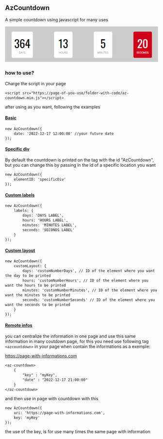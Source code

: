## AzCountdown 

A simple countdown using javascript for many uses

![image info](./AzCountdown.png)

### how to use?

Charge the script in your page

```
<script src="https://page-of-you-use/folder-with-code/az-countdown.min.js"></script>
```

after using as you want, following the examples

#### <ins>Basic</ins>

```
new AzCountdown({
    date: '2022-12-17 12:00:00' //your future date
});
```

#### <ins>Specific div</ins>

By default the countdown is printed on the tag with the id "AzCountdown", but you can change this by passing in the id of a specific location you want

```
new AzCountdown({
    elementID: 'specificDiv'
});
```

#### <ins>Custom labels</ins>

```
new AzCountdown({
    labels: {
        days: 'DAYS LABEL',
        hours: 'HOURS LABEL',
        minutes: 'MINUTES LABEL',
        seconds: 'SECONDS LABEL'
    }
});
```

#### <ins>Custom layout</ins>

```
new AzCountdown({
    customLayout: {
        days: 'customNumberDays', // ID of the element where you want the day to be printed
        hours: 'customNumberHours', // ID of the element where you want the hours to be printed
        minutes: 'customNumberMinutes', // ID of the element where you want the minutes to be printed
        seconds: 'customNumberSeconds' // ID of the element where you want the seconds to be printed
    }
});
```

#### <ins>Remote infos</ins>

you can centralize the information in one page and use this same information in many coutdown page, for this you need use following tag ```<azcountdown>``` in your page when contain the informations as a exemple:

https://page-with-informations.com
```
<az-countdown>
    {
        "key" : "myKey",
        "date" : "2022-12-17 21:00:00"
    }
</az-countdown>
```

and then use in page with countdown with this


```
new AzCountdown({
    uri: 'https://page-with-informations.com',
    key: 'myKey'
});
```

the use of the key, is for use many times the same page with information